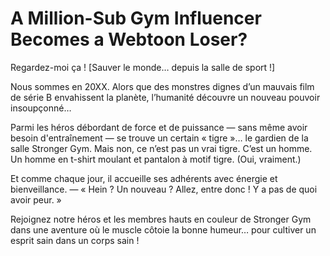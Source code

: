 # A Million-Sub Gym Influencer Becomes a Webtoon Loser?
Regardez-moi ça !
[Sauver le monde… depuis la salle de sport !]

Nous sommes en 20XX. Alors que des monstres dignes d’un mauvais film de série B envahissent la planète, l’humanité découvre un nouveau pouvoir insoupçonné…

Parmi les héros débordant de force et de puissance — sans même avoir besoin d'entraînement — se trouve un certain « tigre »… le gardien de la salle Stronger Gym.
Mais non, ce n’est pas un vrai tigre. C’est un homme. Un homme en t-shirt moulant et pantalon à motif tigre. (Oui, vraiment.)

Et comme chaque jour, il accueille ses adhérents avec énergie et bienveillance.
— « Hein ? Un nouveau ? Allez, entre donc ! Y a pas de quoi avoir peur. »

Rejoignez notre héros et les membres hauts en couleur de Stronger Gym dans une aventure où le muscle côtoie la bonne humeur… pour cultiver un esprit sain dans un corps sain !